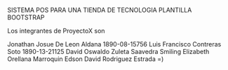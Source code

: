 SISTEMA POS PARA UNA TIENDA DE TECNOLOGIA
PLANTILLA BOOTSTRAP

Los integrantes de ProyectoX son 

Jonathan Josue De Leon Aldana  1890-08-15756
Luis Francisco Contreras Soto  1890-13-21125
David Oswaldo  Zuleta Saavedra
Smiling Elizabeth Orellana Marroquin
Edson David Rodriguez Estrada =)